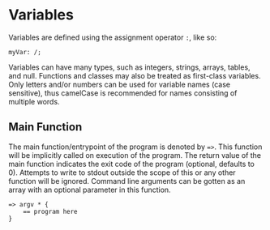 # Variables

Variables are defined using the assignment operator `:`, like so:
```sm
myVar: /;
```
Variables can have many types, such as integers, strings, arrays, tables, and null.
Functions and classes may also be treated as first-class variables.
Only letters and/or numbers can be used for variable names (case sensitive), thus camelCase is recommended for names consisting of multiple words.

## Main Function

The main function/entrypoint of the program is denoted by `=>`.
This function will be implicitly called on execution of the program.
The return value of the main function indicates the exit code of the program (optional, defaults to 0).
Attempts to write to stdout outside the scope of this or any other function will be ignored.
Command line arguments can be gotten as an array with an optional parameter in this function.

```sm
=> argv * {
    == program here
}
```
